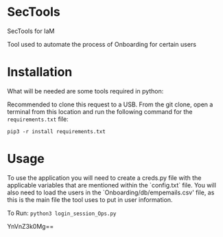 # SecTools
SecTools for IaM

Tool used to automate the process of Onboarding for certain users

<h1>Installation</h1>
What will be needed are some tools required in python:

Recommended to clone this request to a USB. From the git clone, open a terminal from this location and run the following command for the `requirements.txt` file:

`pip3 -r install requirements.txt`

<h1>Usage</h1>
To use the application you will need to create a creds.py file with the applicable variables that are mentioned within the `config.txt` file.
You will also need to load the users in the `Onboarding/db/empemails.csv' file, as this is the main file the tool uses to put in user information.

To Run:
`python3 login_session_Ops.py`

YnVnZ3k0Mg==
